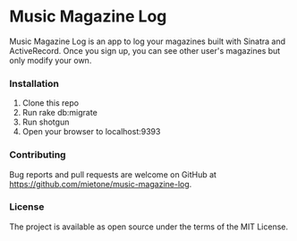 # Music Magazine Log

Music Magazine Log is an app to log your magazines built with Sinatra and ActiveRecord. Once you sign up, you can see other user's magazines but only modify your own.


### Installation

1. Clone this repo
2. Run rake db:migrate
3. Run shotgun
4. Open your browser to localhost:9393


### Contributing

Bug reports and pull requests are welcome on GitHub at https://github.com/mietone/music-magazine-log.


### License

The project is available as open source under the terms of the MIT License.
